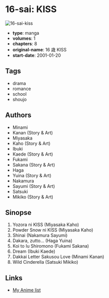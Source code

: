 # 16-sai: KISS

![16-sai-kiss](https://cdn.myanimelist.net/images/manga/1/20733.jpg)

-   **type**: manga
-   **volumes**: 1
-   **chapters**: 8
-   **original-name**: 16 歳 KISS
-   **start-date**: 2001-01-20

## Tags

-   drama
-   romance
-   school
-   shoujo

## Authors

-   Minami
-   Kanan (Story & Art)
-   Miyasaka
-   Kaho (Story & Art)
-   Ibuki
-   Kaede (Story & Art)
-   Fukami
-   Sakana (Story & Art)
-   Haga
-   Yuina (Story & Art)
-   Nakamura
-   Sayumi (Story & Art)
-   Satsuki
-   Mikiko (Story & Art)

## Sinopse

1. Yozora ni KISS (Miyasaka Kaho)
2. Powder Snow ni KISS (Miyasaka Kaho)
3. Shinai (Nakamura Sayumi)
4. Dakara, zutto... (Haga Yuina)
5. Koi to Iu Shiromono (Fukami Sakana)
6. Dream (Ibuki Kaede)
7. Dakkai Letter Sakusou Love (Minami Kanan)
8. Wild Cinderella (Satsuki Mikiko)

## Links

-   [My Anime list](https://myanimelist.net/manga/4255/16-sai__KISS)
